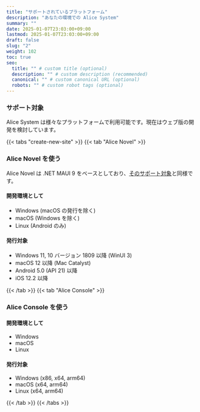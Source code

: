 ```yaml
---
title: "サポートされているプラットフォーム"
description: "あなたの環境での Alice System"
summary: ""
date: 2025-01-07T23:03:00+09:00
lastmod: 2025-01-07T23:03:00+09:00
draft: false
slug: "2"
weight: 102
toc: true
seo:
  title: "" # custom title (optional)
  description: "" # custom description (recommended)
  canonical: "" # custom canonical URL (optional)
  robots: "" # custom robot tags (optional)
---
```


### サポート対象

Alice System は様々なプラットフォームで利用可能です。現在はウェブ版の開発を検討しています。

{{< tabs "create-new-site" >}}
{{< tab "Alice Novel" >}}

### Alice Novel を使う

Alice Novel は .NET MAUI 9 をベースとしており、[そのサポート対象](https://learn.microsoft.com/ja-jp/dotnet/maui/supported-platforms?view=net-maui-9.0)と同様です。

#### 開発環境として

- Windows (macOS の発行を除く)
- macOS (Windows を除く)
- Linux (Android のみ)

#### 発行対象

- Windows 11, 10 バージョン 1809 以降 (WinUI 3)
- macOS 12 以降 (Mac Catalyst)
- Android 5.0 (API 21) 以降
- iOS 12.2 以降

{{< /tab >}}
{{< tab "Alice Console" >}}

### Alice Console を使う

#### 開発環境として

- Windows
- macOS
- Linux

#### 発行対象

- Windows (x86, x64, arm64)
- macOS (x64, arm64)
- Linux (x64, arm64)

{{< /tab >}}
{{< /tabs >}}
